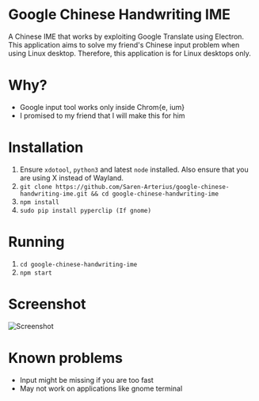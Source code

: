 # Google Chinese Handwriting IME
A Chinese IME that works by exploiting Google Translate using Electron. This application aims to solve my friend's Chinese input problem when using Linux desktop. Therefore, this application is for Linux desktops only.

# Why?
- Google input tool works only inside Chrom{e, ium}
- I promised to my friend that I will make this for him

# Installation
1. Ensure `xdotool`, `python3` and latest `node` installed. Also ensure that you are using X instead of Wayland.
2. `git clone https://github.com/Saren-Arterius/google-chinese-handwriting-ime.git && cd google-chinese-handwriting-ime`
3. `npm install`
4. `sudo pip install pyperclip (If gnome)`

# Running
1. `cd google-chinese-handwriting-ime`
2. `npm start`

# Screenshot
![Screenshot](https://drop.wtako.net/file/82b27c79a2f1c858dc62ecbd7fd605a5a9259101.png)

# Known problems
- Input might be missing if you are too fast
- May not work on applications like gnome terminal
